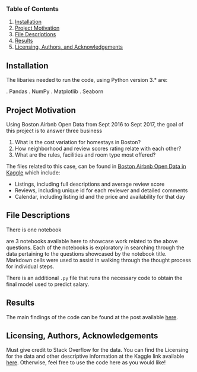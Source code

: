 ### Table of Contents

1. [Installation](#installation)
2. [Project Motivation](#motivation)
3. [File Descriptions](#files)
4. [Results](#results)
5. [Licensing, Authors, and Acknowledgements](#licensing)

## Installation <a name="installation"></a>

The libaries needed to run the code, using Python version 3.* are:

. Pandas
. NumPy
. Matplotlib
. Seaborn

## Project Motivation<a name="motivation"></a>

Using Boston Airbnb Open Data from Sept 2016 to Sept 2017, the goal of this project is to answer three business 

1. What is the cost variation for homestays in Boston?
2. How neighborhood and review scores rating relate with each other?
3. What are the rules, facilities and room type most offered?

The files related to this case, can be found in [Boston Airbnb Open Data in Kaggle](https://www.kaggle.com/airbnb/boston) which include: 

* Listings, including full descriptions and average review score
* Reviews, including unique id for each reviewer and detailed comments
* Calendar, including listing id and the price and availability for that day

## File Descriptions <a name="files"></a>

There is one notebook 

are 3 notebooks available here to showcase work related to the above questions.  Each of the notebooks is exploratory in searching through the data pertaining to the questions showcased by the notebook title.  Markdown cells were used to assist in walking through the thought process for individual steps.  

There is an additional `.py` file that runs the necessary code to obtain the final model used to predict salary.

## Results<a name="results"></a>

The main findings of the code can be found at the post available [here](https://medium.com/@josh_2774/how-do-you-become-a-developer-5ef1c1c68711).

## Licensing, Authors, Acknowledgements<a name="licensing"></a>

Must give credit to Stack Overflow for the data.  You can find the Licensing for the data and other descriptive information at the Kaggle link available [here](https://www.kaggle.com/stackoverflow/so-survey-2017/data).  Otherwise, feel free to use the code here as you would like! 

